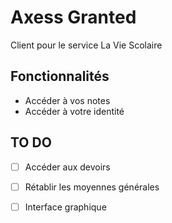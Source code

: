# Axess Granted
Client pour le service La Vie Scolaire
## Fonctionnalités
- Accéder à vos notes
- Accéder à votre identité
## TO DO
- [ ] Accéder aux devoirs
- [ ] Rétablir les moyennes générales
- [ ] Interface graphique

